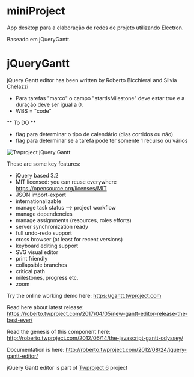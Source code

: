 # miniProject

App desktop para a elaboração de redes de projeto utilizando Electron.

Baseado em jQueryGantt.

jQueryGantt
===========
jQuery Gantt editor has been written by Roberto Bicchierai and Silvia Chelazzi

* Para tarefas "marco" o campo "startIsMilestone" deve estar true e a duração deve ser igual a 0.
* WBS = "code"

** To DO **
* flag para determinar o tipo de calendário (dias corridos ou não)
* flag para determinar se a tarefa pode ter somente 1 recurso ou vários


<img src="http://twproject.s3.amazonaws.com/resources/gantt_github2.jpg" alt="Twproject jQuery Gantt" border="0" />

These are some key features:
* jQuery based 3.2
* MIT licensed: you can reuse everywhere https://opensource.org/licenses/MIT
* JSON import-export
* internationalizable
* manage task status –> project workflow
* manage dependencies
* manage assignments (resources, roles efforts)
* server synchronization ready
* full undo-redo support
* cross browser (at least for recent versions)
* keyboard editing support
* SVG visual editor
* print friendly
* collapsible branches
* critical path
* milestones, progress etc.
* zoom

Try the online working demo here: https://gantt.twproject.com

Read here about latest release: https://roberto.twproject.com/2017/04/05/new-gantt-editor-release-the-best-ever/

Read the genesis of this component here: http://roberto.twproject.com/2012/06/14/the-javascript-gantt-odyssey/

Documentation is here: http://roberto.twproject.com/2012/08/24/jquery-gantt-editor/

jQuery Gantt editor is part of <a href="https://twproject.com">Twproject 6</a> project




